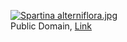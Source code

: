 <p><a href="https://commons.wikimedia.org/wiki/File:Spartina_alterniflora.jpg#/media/File:Spartina_alterniflora.jpg"><img src="https://upload.wikimedia.org/wikipedia/commons/thumb/7/7d/Spartina_alterniflora.jpg/1200px-Spartina_alterniflora.jpg" alt="Spartina alterniflora.jpg"></a><br>Public Domain, <a href="https://commons.wikimedia.org/w/index.php?curid=455326">Link</a></p>
